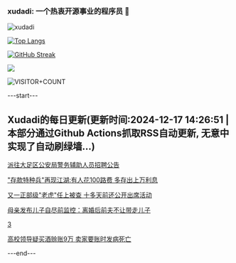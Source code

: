 ### xudadi: 一个热衷开源事业的程序员 👋

![xudadi](https://github-readme-stats-git-masterorgs-github-readme-stats-team.vercel.app/api?username=xudadi)

[![Top Langs](https://github-readme-stats.vercel.app/api/top-langs/?username=xudadi)](https://github.com/anuraghazra/github-readme-stats)

[![GitHub Streak](https://streak-stats.demolab.com?user=xudadi&locale=zh_Hans)](https://git.io/streak-stats)

![](https://raw.githubusercontent.com/xudadi/xudadi/main/assets/github-contribution-grid-snake.svg)

![VISITOR+COUNT](https://komarev.com/ghpvc/?username=xudadi&label=VISITOR+COUNT)


---start---

## Xudadi的每日更新(更新时间:2024-12-17 14:26:51 | 本部分通过Github Actions抓取RSS自动更新, 无意中实现了自动刷绿墙...)

[派往大足区公安局警务辅助人员招聘公告](https://www.gongkaoleida.com/article/2232925)

["存款特种兵"再现江湖:有人花100路费 多存出上万利息](https://m.163.com/news/article/JJHVTLLU0512D3VJ.html)

[又一正部级"老虎"任上被查 十多天前还公开出席活动](https://m.163.com/news/article/JJIMRTFI0530JPVV.html)

[母亲发布儿子自尽前监控：离婚后前夫不让带走儿子](https://m.163.com/news/article/JJIGMBG9051492T3.html)

[3](https://m.163.com/touch/news/sub/domestic)

[高校领导疑买酒赊账9万 卖家要账时发病死亡](https://m.163.com/news/article/JJI50RG80530JPVV.html)

---end---
